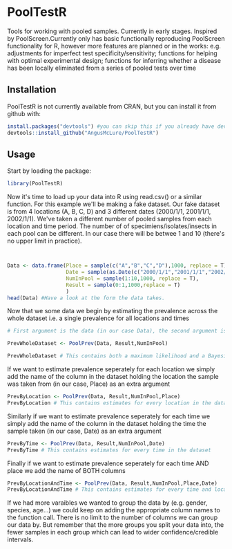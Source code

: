 # PoolTestR
Tools for working with pooled samples. Currently in early stages. Inspired by PoolScreen.Currently only has basic functionally reproducing PoolScreen functionality for R, however more features are planned or in the works: e.g. adjustments for imperfect test specificity/sensitivity; functions for helping with optimal experimental design; functions for inferring whether a disease has been locally eliminated from a series of pooled tests over time

## Installation

PoolTestR is not currently available from CRAN, but you can install it from github with:

```R
install.packages("devtools") #you can skip this if you already have devtools installed
devtools::install_github("AngusMcLure/PoolTestR")
```

## Usage

Start by loading the package:
```R
library(PoolTestR)
```

Now it's time to load up your data into R using read.csv() or a similar function. For this example we'll be making a fake dataset. Our fake dataset is from 4 locations (A, B, C, D) and 3 different dates (2000/1/1, 2001/1/1, 2002/1/1). We've taken a different number of pooled samples from each location and time period. The number of of specimiens/isolates/insects in each pool can be different. In our case there will be betwee 1 and 10 (there's no upper limit in practice). 

```R


Data <- data.frame(Place = sample(c("A","B","C","D"),1000, replace = T),
                   Date = sample(as.Date(c("2000/1/1","2001/1/1","2002/1/1")),1000, replace = T),
                   NumInPool = sample(1:10,1000, replace = T),
                   Result = sample(0:1,1000,replace = T)
                   )
head(Data) #Have a look at the form the data takes.                   
```
Now that we some data we begin by estimating the prevalence across the whole dataset i.e. a single prevalence for all locations and times

```R
# First argument is the data (in our case Data), the second argument is the name of the column in the data containing the result of the test (in our case Result). This column must be 0 for negative pool test and 1 for a positive pool test and does not accept missing values. The third argument is the name of the column with the number of specimiens/isolates/insect in each pool

PrevWholeDataset <- PoolPrev(Data, Result,NumInPool)

PrevWholeDataset # This contains both a maximum likelihood and a Bayesian (uniform prior) estimate of prevalence for the whole dataset
```
If we want to estimate prevalence seperately for each location we simply add the name of the column in the dataset holding the location the sample was taken from (in our case, Place) as an extra argument
```R
PrevByLocation <- PoolPrev(Data, Result,NumInPool,Place)
PrevByLocation # This contains estimates for every location in the dataset
```
Similarly if we want to estimate prevalence seperately for each time we simply add the name of the column in the dataset holding the time the sample taken (in our case, Date) as an extra argument
```R
PrevByTime <- PoolPrev(Data, Result,NumInPool,Date)
PrevByTime # This contains estimates for every time in the dataset
```
Finally if we want to estimate prevalence seperately for each time AND place we add the name of BOTH columns
```R
PrevByLocationAndTime <- PoolPrev(Data, Result,NumInPool,Place,Date)
PrevByLocationAndTime # This contains estimates for every time and location in the dataset
```
If we had more varaibles we wanted to group the data by (e.g. gender, species, age...) we could keep on adding the appropriate column names to the function call. There is no limit to the number of columns we can group our data by. But remember that the more groups you split your data into, the fewer samples in each group which can lead to wider confidence/credible intervals. 
